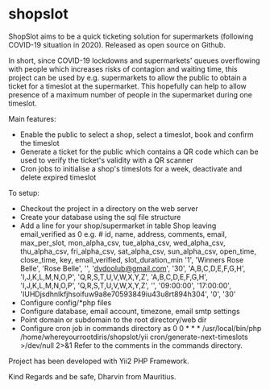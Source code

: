 # shopslot
ShopSlot aims to be a quick ticketing solution for supermarkets (following COVID-19 situation in 2020).
Released as open source on Github.

In short, since COVID-19 lockdowns and supermarkets' queues overflowing with people which increases risks of contagion and waiting time, this project can be used by e.g. supermarkets to allow the public to obtain a ticket for a timeslot at the supermarket. This hopefully can help to allow presence of a maximum number of people in the supermarket during one timeslot.

Main features:
- Enable the public to select a shop, select a timeslot, book and confirm the timeslot
- Generate a ticket for the public which contains a QR code which can be used to verify the ticket's validity with a QR scanner
- Cron jobs to initialise a shop's timeslots for a week, deactivate and delete expired timeslot

To setup:
- Checkout the project in a directory on the web server
- Create your database using the sql file structure
- Add a line for your shop/supermarket in table Shop leaving email_verified as 0
e.g. # id, name, address, comments, email, max_per_slot, mon_alpha_csv, tue_alpha_csv, wed_alpha_csv, thu_alpha_csv, fri_alpha_csv, sat_alpha_csv, sun_alpha_csv, open_time, close_time, key, email_verified, slot_duration_min
'1', 'Winners Rose Belle', 'Rose Belle', '', 'dvdoolub@gmail.com', '30', 'A,B,C,D,E,F,G,H', 'I,J,K,L,M,N,O,P', 'Q,R,S,T,U,V,W,X,Y,Z', 'A,B,C,D,E,F,G,H', 'I,J,K,L,M,N,O,P', 'Q,R,S,T,U,V,W,X,Y,Z', '', '09:00:00', '17:00:00', 'IUHDjsdhnlkfjhsoifuw9a8e70593849iu43u8rt894h304', '0', '30'
- Configure config/*php files
- Configure database, email account, timezone, email smtp settings
- Point domain or subdomain to the root directory/web dir
- Configure cron job in commands directory as 
0 0 * * * /usr/local/bin/php /home/whereyourrootdiris/shopslot/yii cron/generate-next-timeslots >/dev/null 2>&1
Refer to the comments in the commands directory.

Project has been developed with Yii2 PHP Framework.

Kind Regards and be safe,
Dharvin from Mauritius.
